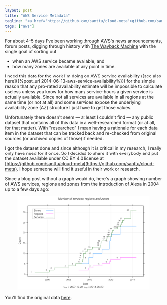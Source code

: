 ```yaml
---
layout: post
title: "AWS Service Metadata"
tagline: "<a href='https://github.com/santtu/cloud-meta'>github.com/santtu/cloud-meta</a>"
tags: ["aws"]
---
```


For about 4–5 days I've been working through AWS's news announcements,
forum posts, digging through history with
[The Wayback Machine](https://archive.org/web/) with the single goal
of sorting out

* when an AWS service became available, and
* how many zones are available at any point in time.

I need this data for the work I'm doing on AWS service availability
([see also here]({%post_url 2014-06-13-aws-service-availability%}))
for the simple reason that any pro-rated availability estimate will be
impossible to calculate useless unless you know for how many
service-hours a given service is actually available. Since not all
services are available in all regions at the same time (or not at all)
and some services expose the underlying availability zone (AZ)
structure I just have to get those values.

Unfortunately there doesn't seem — at least I couldn't find — any
public dataset that contains all of this data in a well-researched
format (or at all, for that matter). With "researched" I mean having a
rationale for each data item in the dataset that can be tracked back
and re-checked from original sources (or archived copies of those) if
needed.

I got the dataset done and since although it is critical in my
research, I really only have need for it once. So I decided to share
it with everybody and put the dataset available under CC BY 4.0
license at
[https://github.com/santtu/cloud-meta](https://github.com/santtu/cloud-meta). I
hope someone will find it useful in their work or research.

Since a blog post without a graph would do, here's a graph showing
number of AWS services, regions and zones from the introduction of
Alexa in 2004 up to a few days ago:

<figure class="full">
<a href="/assets/posts/aws-service-regions-zones.svg"><img
src="/assets/posts/aws-service-regions-zones.svg" alt="aws services,
regions and zones over time"></a>
</figure>

You'll find the original data
[here](https://github.com/santtu/cloud-meta/blob/master/aws/services-state.csv).
